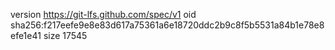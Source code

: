 version https://git-lfs.github.com/spec/v1
oid sha256:f217eefe9e8e83d617a75361a6e18720ddc2b9c8f5b5531a84b1e78e8efe1e41
size 17545
